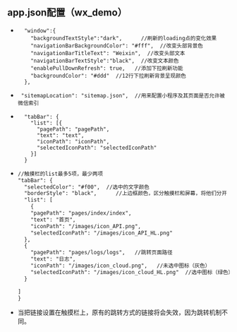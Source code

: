 

## app.json配置（wx_demo）

- ```
    "window":{
      "backgroundTextStyle":"dark",      //刷新的loading点的变化效果
      "navigationBarBackgroundColor": "#fff",  //改变头部背景色
      "navigationBarTitleText": "Weixin",  //改变头部文本
      "navigationBarTextStyle":"black",  //改变文本颜色
      "enablePullDownRefresh": true,   //添加下拉刷新功能
      "backgroundColor": "#ddd"  //12行下拉刷新背景呈现颜色
    },  
  ```

- ```
   "sitemapLocation": "sitemap.json",  //用来配置小程序及其页面是否允许被微信索引
  ```

- ```
    "tabBar": {
      "list": [{
        "pagePath": "pagePath",
        "text": "text",
        "iconPath": "iconPath",      
        "selectedIconPath": "selectedIconPath"     
      }]
    }
  ```

- ```html
  //触摸栏的list最多5项，最少两项
  "tabBar": {
    "selectedColor": "#f00",  //选中的文字颜色
    "borderStyle": "black",      //上边框颜色，区分触摸栏和屏幕，将他们分开
    "list": [
      {
      "pagePath": "pages/index/index",
      "text": "首页",
      "iconPath": "/images/icon_API.png",
      "selectedIconPath": "/images/icon_API_HL.png"
    },
    {
      "pagePath": "pages/logs/logs",   //跳转页面路径
      "text": "日志",
      "iconPath": "/images/icon_cloud.png",   //未选中图标（灰色）
      "selectedIconPath": "/images/icon_cloud_HL.png"  //选中图标（绿色）
    }
  
  ]
  }
  ```

- 当把链接设置在触摸栏上，原有的跳转方式的链接将会失效，因为跳转机制不同。